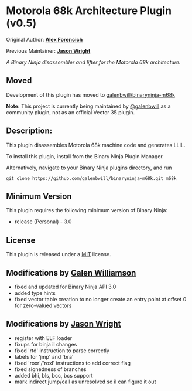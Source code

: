 # Motorola 68k Architecture Plugin (v0.5)
Original Author: [**Alex Forencich**](http://www.github.com/alexforencich)

Previous Maintainer: [**Jason Wright**](http://www.github.com/wrigjl)

_A Binary Ninja disassembler and lifter for the Motorola 68k architecture._

## Moved

Development of this plugin has moved to
[galenbwill/binaryninja-m68k](https://github.com/galenbwill/binaryninja-m68k/)

**Note:** This project is currently being maintained by [@galenbwill](https://github.com/galenbwill) as a community plugin, not as an official Vector 35 plugin.

## Description:

This plugin disassembles Motorola 68k machine code and generates LLIL.

To install this plugin, install from the Binary Ninja Plugin Manager.

Alternatively, navigate to your Binary Ninja plugins directory, and run

```git clone https://github.com/galenbwill/binaryninja-m68k.git m68k```

## Minimum Version

This plugin requires the following minimum version of Binary Ninja:

 * release (Personal) - 3.0

## License

This plugin is released under a [MIT](LICENSE) license.

## Modifications by [Galen Williamson](https://www.github.com/galenbwill)

* fixed and updated for Binary Ninja API 3.0
* added type hints
* fixed vector table creation to no longer create an entry point at offset 0 for zero-valued vectors

## Modifications by [Jason Wright](http://www.github.com/wrigjl)

 * register with ELF loader
 * fixups for binja il changes
 * fixed 'rtd' instruction to parse correctly
 * labels for 'jmp' and 'bra'
 * fixed 'roxr'/'roxl' instructions to add correct flag
 * fixed signedness of branches
 * added bhi, bls, bcc, bcs support
 * mark indirect jump/call as unresolved so il can figure it out
